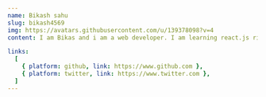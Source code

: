 ```yaml
---
name: Bikash sahu
slug: bikash4569
img: https://avatars.githubusercontent.com/u/139378098?v=4
content: I am Bikas and i am a web developer. I am learning react.js right now.

links:
  [
    { platform: github, link: https://www.github.com },
    { platform: twitter, link: https://www.twitter.com },
  ]
---
```


